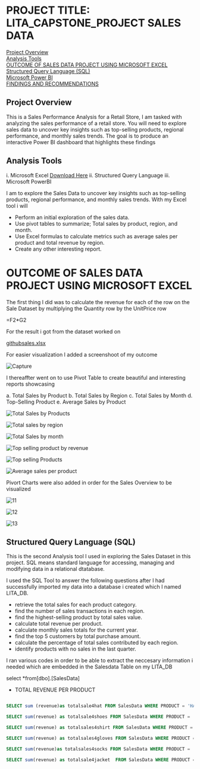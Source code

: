 # PROJECT TITLE: LITA_CAPSTONE_PROJECT SALES DATA

[Project Overview](#project-overview)  
[Analysis Tools](#analysis-tools)  
[OUTCOME OF SALES DATA PROJECT USING MICROSOFT EXCEL](#outcome-of-sales-data-project-using-microsoft-excel)  
[Structured Query Language (SQL)](#structured-query-language-sql)  
[Microsoft Power BI](#microsoft-power-bi)  
[FINDINGS AND RECOMMENDATIONS](#findings-and-recommendations)

## Project Overview
This is a Sales Performance Analysis for a Retail Store, I am tasked with analyzing the sales performance of a retail store. You will need to explore sales data to uncover key insights such as top-selling products, regional performance, and monthly sales trends. The goal is to produce an interactive Power BI dashboard that highlights these findings

## Analysis Tools
i. Microsoft Excel <a href="https://www.microsoft.com/en-ng/">Download Here</a> ii. Structured Query Language iii. Microsoft PowerBI

I am to explore the Sales Data to uncover key insights such as top-selling products, regional performance, and monthly sales trends. With my Excel tool i will

- Perform an initial exploration of the sales data.
- Use pivot tables to summarize; Total sales by product, region, and month.
- Use Excel formulas to calculate metrics such as average sales per product and total revenue by region.
- Create any other interesting report.

# OUTCOME OF SALES DATA PROJECT USING MICROSOFT EXCEL
The first thing I did was to calculate the revenue for each of the row on the Sale Dataset by multiplying the Quantity row by the UnitPrice row

=F2*G2

For the result i got from the dataset worked on 

[githubsales.xlsx](https://github.com/user-attachments/files/20933803/githubsales.xlsx)


For easier visualization I added a screenshoot of my outcome

![Capture](https://github.com/user-attachments/assets/d39e7160-77cf-4329-b3c9-0fa86ce66903)

I thereaffter went on to use Pivot Table to create beautiful and interesting reports showcasing

a. Total Sales by Product b. Total Sales by Region c. Total Sales by Month d. Top-Selling Product e. Average Sales by Product

![Total Sales by Products](https://github.com/user-attachments/assets/3aa6e7b3-fa46-41c9-9517-fe4bfa38792f)


![Total sales by region](https://github.com/user-attachments/assets/9dacaf4a-9bd3-4d00-a517-50c773895005)


![Total Sales by month](https://github.com/user-attachments/assets/008e8bfd-77a4-4f53-af12-785b4e30c8d1)

![Top selling product by revenue](https://github.com/user-attachments/assets/310a5f2f-3a85-4aac-b3a3-b23260c724d3)

![Top selling Products](https://github.com/user-attachments/assets/0d8d4ddd-11d7-45fc-af6f-4275bcae6262)


![Average sales per product](https://github.com/user-attachments/assets/ef6966c5-bc20-4658-afd4-d89a78a2b3ee)


Pivort Charts were also added in order for the Sales Overview to be visualized


![11](https://github.com/user-attachments/assets/404db023-63ff-4ccb-b042-1bf36341432b)

![12](https://github.com/user-attachments/assets/0d6f925e-326b-47ae-80d0-1aabd9a580c9)

![13](https://github.com/user-attachments/assets/3831dcaa-00a0-43ff-8412-b2a665e645ff)


## Structured Query Language (SQL)

This is the second Analysis tool I used in exploring the Sales Dataset in this project. SQL means standard language for accessing, managing and modifying data in a relational dtatabase.

I used the SQL Tool to answer the following questions after I had successfully imported my data into a database i created which I named LITA_DB.

- retrieve the total sales for each product category.
- find the number of sales transactions in each region.
- find the highest-selling product by total sales value.
- calculate total revenue per product.
- calculate monthly sales totals for the current year.
- find the top 5 customers by total purchase amount.
- calculate the percentage of total sales contributed by each region.
- identify products with no sales in the last quarter.

I ran various codes in order to be able to extract the neccesary information i needed which are embedded in the Salesdata Table on my LITA_DB


select *from[dbo].[SalesData]

- TOTAL REVENUE PER PRODUCT

```sql

SELECT sum (revenue)as totalsale4hat FROM SalesData WHERE PRODUCT = 'HAT'

SELECT sum(revenue) as totalsale4shoes FROM SalesData WHERE PRODUCT = 'SHOES'

SELECT sum(revenue) as totalsales4shirt FROM SalesData WHERE PRODUCT = 'SHIRT'

SELECT sum(revenue) as totalsales4gloves FROM SalesData WHERE PRODUCT = 'GLOVES'

SELECT sum(revenue)as totalsales4socks FROM SalesData WHERE PRODUCT = 'SOCKS'

SELECT sum(revenue) as totalsale4jacket  FROM SalesData WHERE PRODUCT = 'JACKET'


